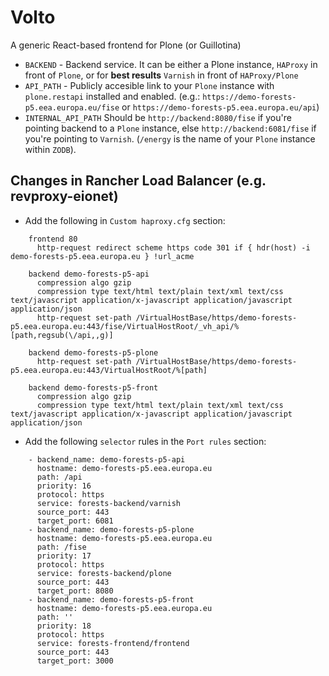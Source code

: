 # Volto

A generic React-based frontend for Plone (or Guillotina)

* `BACKEND` - Backend service. It can be either a Plone instance, `HAProxy` in front of `Plone`, or for **best results** `Varnish` in front of `HAProxy/Plone`
* `API_PATH` - Publicly accesible link to your `Plone` instance with `plone.restapi` installed and enabled. (e.g.: `https://demo-forests-p5.eea.europa.eu/fise` or `https://demo-forests-p5.eea.europa.eu/api`)
* `INTERNAL_API_PATH` Should be `http://backend:8080/fise` if you're pointing backend to a `Plone` instance, else `http://backend:6081/fise` if you're pointing to `Varnish`. (`/energy` is the name of your `Plone` instance within `ZODB`).

## Changes in Rancher Load Balancer (e.g. revproxy-eionet)

* Add the following in `Custom haproxy.cfg` section:

```
    frontend 80
      http-request redirect scheme https code 301 if { hdr(host) -i demo-forests-p5.eea.europa.eu } !url_acme

    backend demo-forests-p5-api
      compression algo gzip
      compression type text/html text/plain text/xml text/css text/javascript application/x-javascript application/javascript application/json
      http-request set-path /VirtualHostBase/https/demo-forests-p5.eea.europa.eu:443/fise/VirtualHostRoot/_vh_api/%[path,regsub(\/api,,g)]

    backend demo-forests-p5-plone
      http-request set-path /VirtualHostBase/https/demo-forests-p5.eea.europa.eu:443/VirtualHostRoot/%[path]

    backend demo-forests-p5-front
      compression algo gzip
      compression type text/html text/plain text/xml text/css text/javascript application/x-javascript application/javascript application/json

```

* Add the following `selector` rules in the `Port rules` section:

```
    - backend_name: demo-forests-p5-api
      hostname: demo-forests-p5.eea.europa.eu
      path: /api
      priority: 16
      protocol: https
      service: forests-backend/varnish
      source_port: 443
      target_port: 6081
    - backend_name: demo-forests-p5-plone
      hostname: demo-forests-p5.eea.europa.eu
      path: /fise
      priority: 17
      protocol: https
      service: forests-backend/plone
      source_port: 443
      target_port: 8080
    - backend_name: demo-forests-p5-front
      hostname: demo-forests-p5.eea.europa.eu
      path: ''
      priority: 18
      protocol: https
      service: forests-frontend/frontend
      source_port: 443
      target_port: 3000

```
